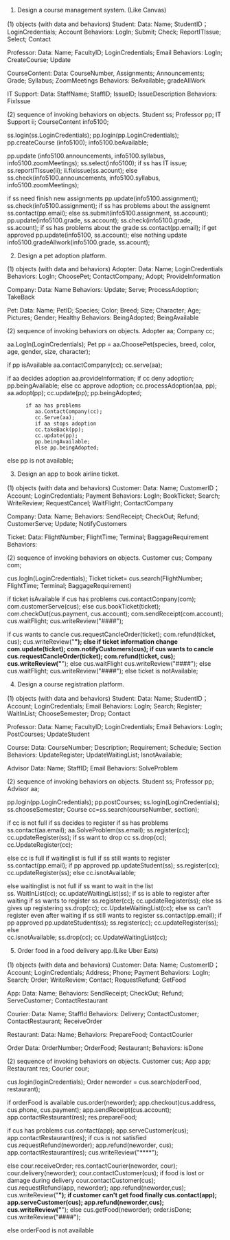 1. Design a course management system. (Like Canvas)

(1) objects (with data and behaviors) 
Student:
   Data: Name; StudentID；LoginCredentials; Account
   Behaviors: LogIn; Submit; Check; ReportITIssue; Select; Contact

Professor:
    Data: Name; FacultyID; LoginCredentials; Email
    Behaviors: LogIn; CreateCourse; Update

CourseContent:
   Data: CourseNumber, Assignments; Announcements; Grade; Syllabus; ZoomMeetings
   Behaviors: BeAvailable; gradeAllWork

IT Support:
    Data: StaffName; StaffID; IssueID; IssueDescription
    Behaviors: FixIssue 

(2) sequence of invoking behaviors on objects.
Student ss;
Professor pp;
IT Support ii;
CourseContent info5100;

ss.login(ss.LoginCredentials);
pp.login(pp.LoginCredentials);
pp.createCourse (info5100);
info5100.beAvailable;

pp.update (info5100.announcements, info5100.syllabus, info5100.zoomMeetings);
ss.select(info5100);
if ss has IT issue;
  ss.reportITIssue(ii);
  ii.fixissue(ss.acount);
else
ss.check(info5100.announcements, info5100.syllabus, info5100.zoomMeetings);

if ss need finish new assignments 
pp.update(info5100.assignment);
ss.check(info5100.assignment);
  if ss has problems about the assignemt
    ss.contact(pp.email);
  else
ss.submit(info5100.assignment, ss.account);
pp.update(info5100.grade, ss.account);
ss.check(info5100.grade, ss.acount);
  if ss has problems about the grade
    ss.contact(pp.email);
      if get approved
        pp.update(info5100, ss.account);
      else nothing update
info5100.gradeAllwork(info5100.grade, ss.acount);


2. Design a pet adoption platform.

(1) objects (with data and behaviors) 
Adopter:
   Data: Name; LoginCredentials
   Behaviors: LogIn; ChoosePet; ContactCompany; Adopt; ProvideInformation

Company:
    Data: Name
    Behaviors: Update; Serve; ProcessAdoption; TakeBack 

Pet:
    Data: Name; PetID; Species; Color; Breed; Size; Character; Age; Pictures; Gender; Healthy
    Behaviors:  BeingAdopted; BeingAvailable

(2) sequence of invoking behaviors on objects.
Adopter aa;
Company cc;

aa.LogIn(LoginCredentials);
Pet pp = aa.ChoosePet(species, breed, color, age, gender, size, character);

if pp isAvailable
   aa.contactCompany(cc);
   cc.serve(aa);

  if aa decides adoption
     aa.provideInformation;
     if cc deny adoption;
        pp.beingAvailable;
     else cc approve adoption;
          cc.processAdoption(aa, pp);
          aa.adopt(pp);
          cc.update(pp);
          pp.beingAdopted;
        
          if aa has problems
             aa.ContactCompany(cc);
             cc.Serve(aa);
             if aa stops adoption
             cc.takeBack(pp);
             cc.update(pp);
             pp.beingAvailable;
             else pp.beingAdopted;

else pp is not available;


3. Design an app to book airline ticket.

(1) objects (with data and behaviors) 
Customer:
   Data: Name; CustomerID；Account; LoginCredentials; Payment
   Behaviors: LogIn; BookTicket; Search; WriteReview; RequestCancel; WaitFlight; ContactCompany

Company:
    Data: Name; 
    Behaviors: SendReceipt; CheckOut; Refund; CustomerServe; Update; NotifyCustomers

Ticket:
    Data: FlightNumber; FlightTime; Terminal; BaggageRequirement 
    Behaviors: 

(2) sequence of invoking behaviors on objects.
Customer cus;
Company com;

cus.logIn(LoginCredentials);
Ticket ticket= cus.search(FlightNumber; FlightTime; Terminal; BaggageRequirement)

if ticket isAvailable
  if cus has problems
     cus.contactConpany(com);
     com.customerServe(cus);
   else
  cus.bookTicket(ticket);
  com.checkOut(cus.payment, cus.account);
  com.sendReceipt(com.account);
  cus.waitFlight;
  cus.writeReview("####");

  if cus wants to cancle
     cus.requestCancleOrder(ticket);
     com.refund(ticket, cus);
     cus.writeReview("****");
  else
    if ticket information change
    com.update(ticket);
    com.notifyCustomers(cus);
      if cus wants to cancle
         cus.requestCancleOrder(ticket);
         com.refund(ticket, cus);
         cus.writeReview("****");
      else
          cus.waitFlight
          cus.writeReview("####");
    else
      cus.waitFlight;
      cus.writeReview("####");
else ticket is notAvailable;


4. Design a course registration platform.

(1) objects (with data and behaviors) 
Student:
   Data: Name; StudentID；Account; LoginCredentials; Email
   Behaviors: LogIn; Search; Register; WaitInList; ChooseSemester; Drop; Contact

Professor:
    Data: Name; FacultyID; LoginCredentials; Email
    Behaviors: LogIn; PostCourses; UpdateStudent

Course:
   Data: CourseNumber; Description; Requirement; Schedule; Section
   Behaviors: UpdateRegister; UpdateWaitingList; IsnotAvailable;

Advisor
   Data: Name; StaffID; Email
   Behaviors: SolveProblem

(2) sequence of invoking behaviors on objects.
Student ss;
Professor pp;
Advisor aa;

pp.login(pp.LoginCredentials);
pp.postCourses;
ss.login(LoginCredentials);
ss.chooseSemester;
Course cc=ss.search(courseNumber, section);

if cc is not full
  if ss decides to register
    if ss has problems
       ss.contact(aa.email);
       aa.SolveProblem(ss.email);
   ss.register(cc);
   cc.updateRegister(ss);
   if ss want to drop cc
      ss.drop(cc);
      cc.UpdateRegister(cc);

else cc is full
  if waitinglist is full
      if ss still wants to register
        ss.contact(pp.email);
        if pp approved
           pp.updateStudent(ss);
           ss.register(cc);
           cc.updateRegister(ss);
        else cc.isnotAvailable;

  else waitinglist is not full
    if ss want to wait in the list   
    ss. WaitInList(cc);
    cc.updateWaitingList(ss);
       if ss is able to register after waiting
          if ss wants to register
          ss.register(cc);
          cc.updateRegister(ss);
          else ss gives up registering
          ss.drop(cc);
          cc.UpdateWaitingList(cc);
        else ss can't register even after waiting
           if ss still wants to register
              ss.contact(pp.email);
              if pp approved
                 pp.updateStudent(ss);
                 ss.register(cc);
                 cc.updateRegister(ss);
               else             
                 cc.isnotAvailable;
                 ss.drop(cc);
                 cc.UpdateWaitingList(cc);



5. Order food in a food delivery app.(Like Uber Eats)

(1) objects (with data and behaviors) 
Customer:
   Data: Name; CustomerID；Account; LoginCredentials; Address; Phone; Payment
   Behaviors: LogIn; Search; Order; WriteReview; Contact; RequestRefund; GetFood

App:
    Data: Name; 
    Behaviors: SendReceipt; CheckOut; Refund; ServeCustomer; ContactRestaurant

Courier:
    Data: Name; StaffId
    Behaviors: Delivery; ContactCustomer; ContactRestaurant; ReceiveOrder

Restaurant:
   Data: Name;
   Behaviors: PrepareFood; ContactCourier

Order
   Data: OrderNumber; OrderFood; Restaurant; 
   Behaviors: isDone

(2) sequence of invoking behaviors on objects.
Customer cus;
App app;
Restaurant res;
Courier cour;

cus.login(loginCredentials);
Order neworder = cus.search(oderFood, restaurant);

if orderFood is available 
 cus.order(neworder);
 app.checkout(cus.address, cus.phone, cus.payment);
 app.sendReceipt(cus.account);
 app.contactRestaurant(res);
 res.prepareFood;
 
 if cus has problems
   cus.contact(app);
   app.serveCustomer(cus);
   app.contactRestaurant(res);
   if cus is not satisfied
   cus.requestRefund(neworder);
   app.refund(neworder, cus);
   app.contactRestaurant(res);
   cus.writeReview("****");

 else
   cour.receiveOrder;
   res.contactCourier(neworder, cour);
   cour.delivery(neworder);
   cour.contactCustomer(cus);
   if food is lost or damage during delivery
      cour.contactCustomer(cus);
      cus.requestRefund(app, neworder);
      app.refund(neworder,cus);
      cus.writeReview("****");
   if customer can't get food finally
      cus.contact(app);
      app.serveCustomer(cus);
      app.refund(neworder,cus);
      cus.writeReview("****");
   else
   cus.getFood(neworder);
   order.isDone;
   cus.writeReview("####");
  
else orderFood is not available
